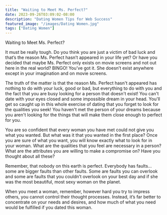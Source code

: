 ```yaml
---
title: "Waiting to Meet Ms. Perfect?"
date: 2023-09-26T03:09:02-08:00
description: "Dating Women Tips for Web Success"
featured_image: "/images/Dating Women.jpg"
tags: ["Dating Women"]
---
```


Waiting to Meet Ms. Perfect?


It must be really tough. Do you think you are just a victim of bad luck and that’s the reason Ms. Perfect hasn’t appeared in your life yet? Or have you decided that maybe Ms. Perfect only exists on movie screens and not out here in the real world? BINGO! You’ve got it. She doesn’t exist anywhere except in your imagination and on movie screens. 

The truth of the matter is that the reason Ms. Perfect hasn't appeared has nothing to do with your luck, good or bad, but everything to do with you and the fact that you are busy looking for a person that doesn't exist! You can't date with your eyes closed and some impossible dream in your head. You'll get so caught up in this whole exercise of dating that you forget to look for the qualities you seek! You haven't met the person of your dreams because you aren't looking for the things that will make them close enough to perfect for you.

You are so confident that every woman you have met could not give you what you wanted. But what was it that you wanted in the first place? Once you are sure of what you want, you will know exactly what to look for in your woman. What are the qualities that you feel are necessary in a person? What are the attributes you are willing to make a compromise on? Have you thought about all these? 

Remember, that nobody on this earth is perfect. Everybody has faults…some are bigger faults than other faults. Some are faults you can overlook and some are faults that you couldn’t overlook on your best day and if she was the most beautiful, most sexy woman on the planet.

When you meet a woman, remember, however hard you try to impress others, you cannot control their thought processes. Instead, it’s far better to concentrate on your needs and desires, and how much of what you need would be fulfilled if you dated this woman.


